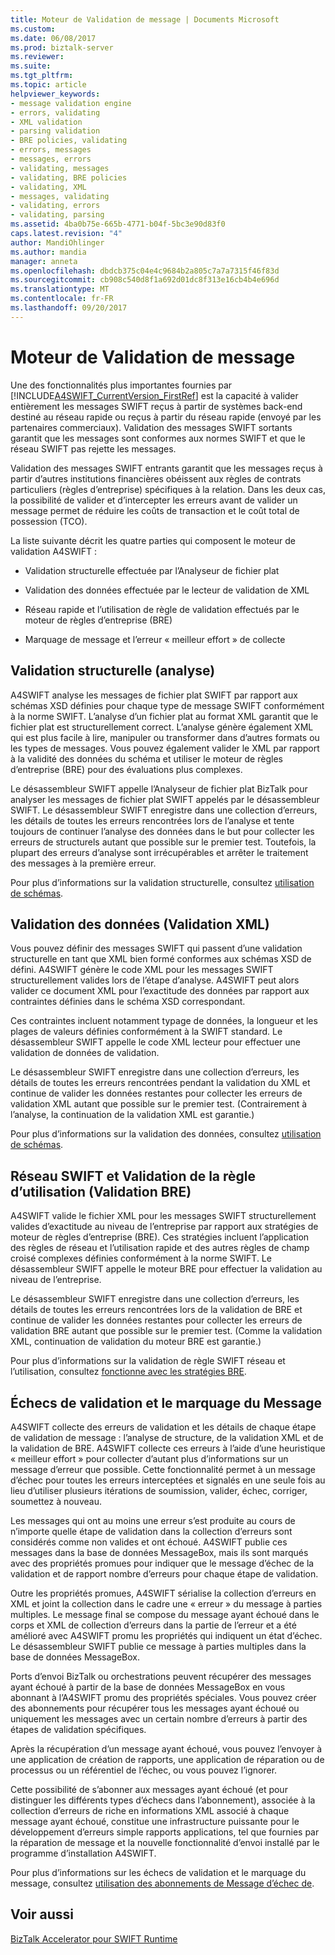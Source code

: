 ```yaml
---
title: Moteur de Validation de message | Documents Microsoft
ms.custom: 
ms.date: 06/08/2017
ms.prod: biztalk-server
ms.reviewer: 
ms.suite: 
ms.tgt_pltfrm: 
ms.topic: article
helpviewer_keywords:
- message validation engine
- errors, validating
- XML validation
- parsing validation
- BRE policies, validating
- errors, messages
- messages, errors
- validating, messages
- validating, BRE policies
- validating, XML
- messages, validating
- validating, errors
- validating, parsing
ms.assetid: 4ba0b75e-665b-4771-b04f-5bc3e90d83f0
caps.latest.revision: "4"
author: MandiOhlinger
ms.author: mandia
manager: anneta
ms.openlocfilehash: dbdcb375c04e4c9684b2a805c7a7a7315f46f83d
ms.sourcegitcommit: cb908c540d8f1a692d01dc8f313e16cb4b4e696d
ms.translationtype: MT
ms.contentlocale: fr-FR
ms.lasthandoff: 09/20/2017
---
```

# <a name="message-validation-engine"></a>Moteur de Validation de message
Une des fonctionnalités plus importantes fournies par [!INCLUDE[A4SWIFT_CurrentVersion_FirstRef](../../includes/a4swift-currentversion-firstref-md.md)] est la capacité à valider entièrement les messages SWIFT reçus à partir de systèmes back-end destiné au réseau rapide ou reçus à partir du réseau rapide (envoyé par les partenaires commerciaux). Validation des messages SWIFT sortants garantit que les messages sont conformes aux normes SWIFT et que le réseau SWIFT pas rejette les messages.  
  
 Validation des messages SWIFT entrants garantit que les messages reçus à partir d’autres institutions financières obéissent aux règles de contrats particuliers (règles d’entreprise) spécifiques à la relation. Dans les deux cas, la possibilité de valider et d’intercepter les erreurs avant de valider un message permet de réduire les coûts de transaction et le coût total de possession (TCO).  
  
 La liste suivante décrit les quatre parties qui composent le moteur de validation A4SWIFT :  
  
-   Validation structurelle effectuée par l’Analyseur de fichier plat  
  
-   Validation des données effectuée par le lecteur de validation de XML  
  
-   Réseau rapide et l’utilisation de règle de validation effectués par le moteur de règles d’entreprise (BRE)  
  
-   Marquage de message et l’erreur « meilleur effort » de collecte  
  
## <a name="structural-validation-parsing"></a>Validation structurelle (analyse)  
 A4SWIFT analyse les messages de fichier plat SWIFT par rapport aux schémas XSD définies pour chaque type de message SWIFT conformément à la norme SWIFT. L’analyse d’un fichier plat au format XML garantit que le fichier plat est structurellement correct. L’analyse génère également XML qui est plus facile à lire, manipuler ou transformer dans d’autres formats ou les types de messages. Vous pouvez également valider le XML par rapport à la validité des données du schéma et utiliser le moteur de règles d’entreprise (BRE) pour des évaluations plus complexes.  
  
 Le désassembleur SWIFT appelle l’Analyseur de fichier plat BizTalk pour analyser les messages de fichier plat SWIFT appelés par le désassembleur SWIFT. Le désassembleur SWIFT enregistre dans une collection d’erreurs, les détails de toutes les erreurs rencontrées lors de l’analyse et tente toujours de continuer l’analyse des données dans le but pour collecter les erreurs de structurels autant que possible sur le premier test. Toutefois, la plupart des erreurs d’analyse sont irrécupérables et arrêter le traitement des messages à la première erreur.  
  
 Pour plus d’informations sur la validation structurelle, consultez [utilisation de schémas](../../adapters-and-accelerators/accelerator-swift/working-with-schemas.md).  
  
## <a name="data-validation-xml-validation"></a>Validation des données (Validation XML)  
 Vous pouvez définir des messages SWIFT qui passent d’une validation structurelle en tant que XML bien formé conformes aux schémas XSD de défini. A4SWIFT génère le code XML pour les messages SWIFT structurellement valides lors de l’étape d’analyse. A4SWIFT peut alors valider ce document XML pour l’exactitude des données par rapport aux contraintes définies dans le schéma XSD correspondant.  
  
 Ces contraintes incluent notamment typage de données, la longueur et les plages de valeurs définies conformément à la SWIFT standard. Le désassembleur SWIFT appelle le code XML lecteur pour effectuer une validation de données de validation.  
  
 Le désassembleur SWIFT enregistre dans une collection d’erreurs, les détails de toutes les erreurs rencontrées pendant la validation du XML et continue de valider les données restantes pour collecter les erreurs de validation XML autant que possible sur le premier test. (Contrairement à l’analyse, la continuation de la validation XML est garantie.)  
  
 Pour plus d’informations sur la validation des données, consultez [utilisation de schémas](../../adapters-and-accelerators/accelerator-swift/working-with-schemas.md).  
  
## <a name="swift-network-and-usage-rule-validation-bre-validation"></a>Réseau SWIFT et Validation de la règle d’utilisation (Validation BRE)  
 A4SWIFT valide le fichier XML pour les messages SWIFT structurellement valides d’exactitude au niveau de l’entreprise par rapport aux stratégies de moteur de règles d’entreprise (BRE). Ces stratégies incluent l’application des règles de réseau et l’utilisation rapide et des autres règles de champ croisé complexes définies conformément à la norme SWIFT. Le désassembleur SWIFT appelle le moteur BRE pour effectuer la validation au niveau de l’entreprise.  
  
 Le désassembleur SWIFT enregistre dans une collection d’erreurs, les détails de toutes les erreurs rencontrées lors de la validation de BRE et continue de valider les données restantes pour collecter les erreurs de validation BRE autant que possible sur le premier test. (Comme la validation XML, continuation de validation du moteur BRE est garantie.)  
  
 Pour plus d’informations sur la validation de règle SWIFT réseau et l’utilisation, consultez [fonctionne avec les stratégies BRE](../../adapters-and-accelerators/accelerator-swift/working-with-bre-policies.md).  
  
## <a name="validation-failures-and-message-marking"></a>Échecs de validation et le marquage du Message  
 A4SWIFT collecte des erreurs de validation et les détails de chaque étape de validation de message : l’analyse de structure, de la validation XML et de la validation de BRE. A4SWIFT collecte ces erreurs à l’aide d’une heuristique « meilleur effort » pour collecter d’autant plus d’informations sur un message d’erreur que possible. Cette fonctionnalité permet à un message d’échec pour toutes les erreurs interceptées et signalés en une seule fois au lieu d’utiliser plusieurs itérations de soumission, valider, échec, corriger, soumettez à nouveau.  
  
 Les messages qui ont au moins une erreur s’est produite au cours de n’importe quelle étape de validation dans la collection d’erreurs sont considérés comme non valides et ont échoué. A4SWIFT publie ces messages dans la base de données MessageBox, mais ils sont marqués avec des propriétés promues pour indiquer que le message d’échec de la validation et de rapport nombre d’erreurs pour chaque étape de validation.  
  
 Outre les propriétés promues, A4SWIFT sérialise la collection d’erreurs en XML et joint la collection dans le cadre une « erreur » du message à parties multiples. Le message final se compose du message ayant échoué dans le corps et XML de collection d’erreurs dans la partie de l’erreur et a été amélioré avec A4SWIFT promu les propriétés qui indiquent un état d’échec. Le désassembleur SWIFT publie ce message à parties multiples dans la base de données MessageBox.  
  
 Ports d’envoi BizTalk ou orchestrations peuvent récupérer des messages ayant échoué à partir de la base de données MessageBox en vous abonnant à l’A4SWIFT promu des propriétés spéciales. Vous pouvez créer des abonnements pour récupérer tous les messages ayant échoué ou uniquement les messages avec un certain nombre d’erreurs à partir des étapes de validation spécifiques.  
  
 Après la récupération d’un message ayant échoué, vous pouvez l’envoyer à une application de création de rapports, une application de réparation ou de processus ou un référentiel de l’échec, ou vous pouvez l’ignorer.  
  
 Cette possibilité de s’abonner aux messages ayant échoué (et pour distinguer les différents types d’échecs dans l’abonnement), associée à la collection d’erreurs de riche en informations XML associé à chaque message ayant échoué, constitue une infrastructure puissante pour le développement d’erreurs simple rapports applications, tel que fournies par la réparation de message et la nouvelle fonctionnalité d’envoi installé par le programme d’installation A4SWIFT.  
  
 Pour plus d’informations sur les échecs de validation et le marquage du message, consultez [utilisation des abonnements de Message d’échec de](../../adapters-and-accelerators/accelerator-swift/working-with-failed-message-subscriptions.md).  
  
## <a name="see-also"></a>Voir aussi  
 [BizTalk Accelerator pour SWIFT Runtime](../../adapters-and-accelerators/accelerator-swift/biztalk-accelerator-for-swift-runtime.md)